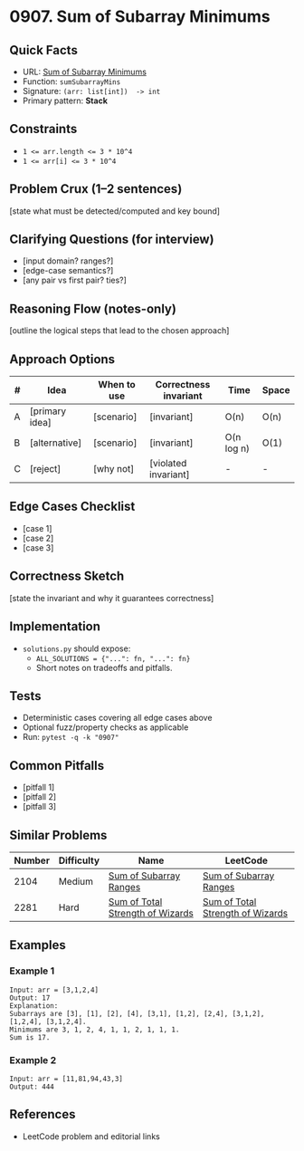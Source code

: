 # 0907. Sum of Subarray Minimums

## Quick Facts

- URL: [Sum of Subarray Minimums](https://leetcode.com/problems/sum-of-subarray-minimums/)
- Function: `sumSubarrayMins`
- Signature: `(arr: list[int])  -> int`
- Primary pattern: **Stack**

## Constraints

- `1 <= arr.length <= 3 * 10^4`
- `1 <= arr[i] <= 3 * 10^4`

## Problem Crux (1–2 sentences)

[state what must be detected/computed and key bound]

## Clarifying Questions (for interview)

- [input domain? ranges?]
- [edge-case semantics?]
- [any pair vs first pair? ties?]

## Reasoning Flow (notes-only)

[outline the logical steps that lead to the chosen approach]

## Approach Options

| # | Idea | When to use | Correctness invariant | Time | Space |
|---|------|-------------|-----------------------|------|-------|
| A | [primary idea] | [scenario] | [invariant] | O(n) | O(n) |
| B | [alternative] | [scenario] | [invariant] | O(n log n) | O(1) |
| C | [reject] | [why not] | [violated invariant] | - | - |

## Edge Cases Checklist

- [case 1]
- [case 2]
- [case 3]

## Correctness Sketch

[state the invariant and why it guarantees correctness]

## Implementation

- `solutions.py` should expose:
  - `ALL_SOLUTIONS = {"...": fn, "...": fn}`
  - Short notes on tradeoffs and pitfalls.

## Tests

- Deterministic cases covering all edge cases above
- Optional fuzz/property checks as applicable
- Run: `pytest -q -k "0907"`

## Common Pitfalls

- [pitfall 1]
- [pitfall 2]
- [pitfall 3]

## Similar Problems

| Number | Difficulty | Name | LeetCode |
|---|---|---|---|
| 2104 | Medium | [Sum of Subarray Ranges](../2104-sum-of-subarray-ranges/readme.md) | [Sum of Subarray Ranges](https://leetcode.com/problems/sum-of-subarray-ranges/) |
| 2281 | Hard | [Sum of Total Strength of Wizards](../2281-sum-of-total-strength-of-wizards/readme.md) | [Sum of Total Strength of Wizards](https://leetcode.com/problems/sum-of-total-strength-of-wizards/) |

## Examples

### Example 1

```text
Input: arr = [3,1,2,4]
Output: 17
Explanation: 
Subarrays are [3], [1], [2], [4], [3,1], [1,2], [2,4], [3,1,2], [1,2,4], [3,1,2,4]. 
Minimums are 3, 1, 2, 4, 1, 1, 2, 1, 1, 1.
Sum is 17.
```

### Example 2

```text
Input: arr = [11,81,94,43,3]
Output: 444
```

## References

- LeetCode problem and editorial links
